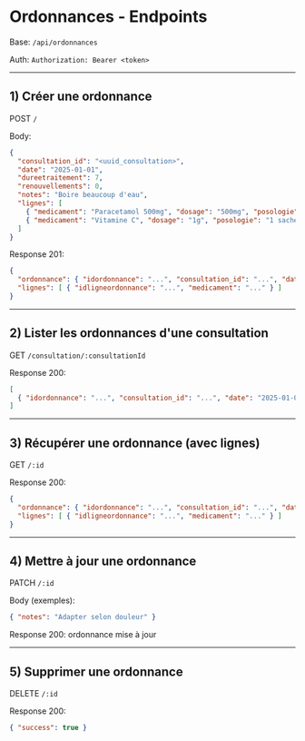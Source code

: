 # Ordonnances - Endpoints

Base: `/api/ordonnances`

Auth: `Authorization: Bearer <token>`

---

## 1) Créer une ordonnance
POST `/`

Body:
```json
{
  "consultation_id": "<uuid_consultation>",
  "date": "2025-01-01",
  "dureetraitement": 7,
  "renouvellements": 0,
  "notes": "Boire beaucoup d'eau",
  "lignes": [
    { "medicament": "Paracetamol 500mg", "dosage": "500mg", "posologie": "1 cp x3/j", "dureejour": 5 },
    { "medicament": "Vitamine C", "dosage": "1g", "posologie": "1 sachet/j", "dureejour": 7 }
  ]
}
```

Response 201:
```json
{
  "ordonnance": { "idordonnance": "...", "consultation_id": "...", "date": "2025-01-01", "dureetraitement": 7, "renouvellements": 0, "notes": "..." },
  "lignes": [ { "idligneordonnance": "...", "medicament": "..." } ]
}
```

---

## 2) Lister les ordonnances d'une consultation
GET `/consultation/:consultationId`

Response 200:
```json
[
  { "idordonnance": "...", "consultation_id": "...", "date": "2025-01-01", "dureetraitement": 7, "renouvellements": 0, "notes": "..." }
]
```

---

## 3) Récupérer une ordonnance (avec lignes)
GET `/:id`

Response 200:
```json
{
  "ordonnance": { "idordonnance": "...", "consultation_id": "...", "date": "2025-01-01", "dureetraitement": 7, "renouvellements": 0, "notes": "..." },
  "lignes": [ { "idligneordonnance": "...", "medicament": "..." } ]
}
```

---

## 4) Mettre à jour une ordonnance
PATCH `/:id`

Body (exemples):
```json
{ "notes": "Adapter selon douleur" }
```

Response 200: ordonnance mise à jour

---

## 5) Supprimer une ordonnance
DELETE `/:id`

Response 200:
```json
{ "success": true }
```
